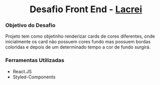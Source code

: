 <h1 align="center">
    Desafio Front End - <a href="https://www.atados.com.br/vaga/lacrei-no-front-end-4" target="_blank">
        Lacrei
    </a>
</h1>

<h3>Objetivo do Desafio</h3>

<p>
    Projeto tem como objetinho renderizar cards de cores diferentes, onde
    inicialmente os card não possuem cores fundo mas possuem bordas
    coloridas e depois de um determinado tempo a cor de fundo surgirá.
</p>

<h3>Ferramentas Utilizadas</h3>
<ul>
    <li>React.JS</li>
    <li>Styled-Components</li>
</ul>
